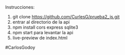Instrucciones:
1) git clone https://github.com/CurlesG/prueba2_js.git
2) entrar al directorio de la api
3) npm install cors express sqlite3
4) npm start para levantar la api
5) live-preview de index.html

#CarlosGodoy
